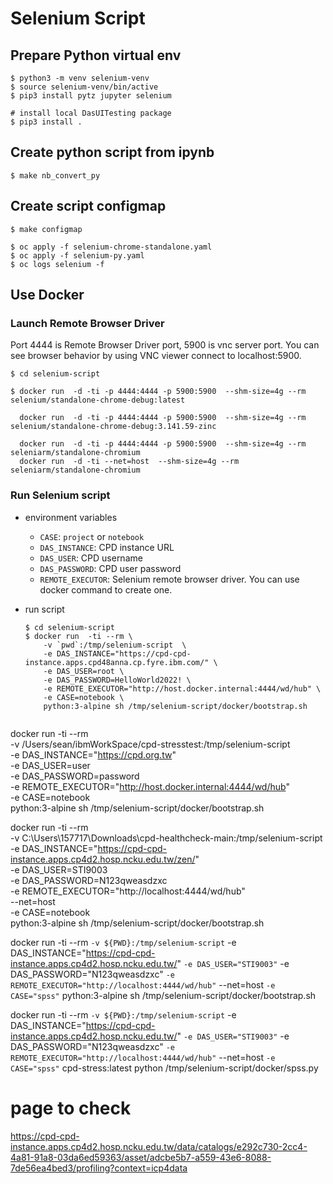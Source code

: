 # Selenium Script

## Prepare Python virtual env

```shell
$ python3 -m venv selenium-venv
$ source selenium-venv/bin/active
$ pip3 install pytz jupyter selenium

# install local DasUITesting package
$ pip3 install .
```

## Create python script from ipynb

```shell
$ make nb_convert_py

```

## Create script configmap

```shell
$ make configmap

$ oc apply -f selenium-chrome-standalone.yaml
$ oc apply -f selenium-py.yaml
$ oc logs selenium -f

```

## Use Docker

### Launch Remote Browser Driver

Port 4444 is Remote Browser Driver port, 5900 is vnc server port.
You can see browser behavior by using VNC viewer connect to localhost:5900.

```
$ cd selenium-script

$ docker run  -d -ti -p 4444:4444 -p 5900:5900  --shm-size=4g --rm selenium/standalone-chrome-debug:latest

  docker run  -d -ti -p 4444:4444 -p 5900:5900  --shm-size=4g --rm selenium/standalone-chrome-debug:3.141.59-zinc

  docker run  -d -ti -p 4444:4444 -p 5900:5900  --shm-size=4g --rm seleniarm/standalone-chromium
  docker run  -d -ti --net=host  --shm-size=4g --rm seleniarm/standalone-chromium
```

### Run Selenium script

- environment variables

  - `CASE`: `project` or `notebook`
  - `DAS_INSTANCE`: CPD instance URL
  - `DAS_USER`: CPD username
  - `DAS_PASSWORD`: CPD user password
  - `REMOTE_EXECUTOR`: Selenium remote browser driver. You can use docker command to create one.

- run script

  ```
  $ cd selenium-script
  $ docker run  -ti --rm \
      -v `pwd`:/tmp/selenium-script  \
      -e DAS_INSTANCE="https://cpd-cpd-instance.apps.cpd48anna.cp.fyre.ibm.com/" \
      -e DAS_USER=root \
      -e DAS_PASSWORD=HelloWorld2022! \
      -e REMOTE_EXECUTOR="http://host.docker.internal:4444/wd/hub" \
      -e CASE=notebook \
      python:3-alpine sh /tmp/selenium-script/docker/bootstrap.sh


  ```

docker run -ti --rm \
 -v /Users/sean/ibmWorkSpace/cpd-stresstest:/tmp/selenium-script \
 -e DAS_INSTANCE="https://cpd.org.tw" \
 -e DAS_USER=user \
 -e DAS_PASSWORD=password \
 -e REMOTE_EXECUTOR="http://host.docker.internal:4444/wd/hub" \
 -e CASE=notebook \
 python:3-alpine sh /tmp/selenium-script/docker/bootstrap.sh

docker run -ti --rm \
 -v C:\Users\157717\Downloads\cpd-healthcheck-main:/tmp/selenium-script \
 -e DAS_INSTANCE="https://cpd-cpd-instance.apps.cp4d2.hosp.ncku.edu.tw/zen/" \
 -e DAS_USER=STI9003 \
 -e DAS_PASSWORD=N123qweasdzxc \
 -e REMOTE_EXECUTOR="http://localhost:4444/wd/hub" \
 --net=host \
 -e CASE=notebook \
 python:3-alpine sh /tmp/selenium-script/docker/bootstrap.sh

docker run -ti --rm `
 -v ${PWD}:/tmp/selenium-script `
 -e DAS_INSTANCE="https://cpd-cpd-instance.apps.cp4d2.hosp.ncku.edu.tw/" `
 -e DAS_USER="STI9003" `
 -e DAS_PASSWORD="N123qweasdzxc" `
 -e REMOTE_EXECUTOR="http://localhost:4444/wd/hub" `
 --net=host `
 -e CASE="spss" `
 python:3-alpine sh /tmp/selenium-script/docker/bootstrap.sh

docker run -ti --rm `
 -v ${PWD}:/tmp/selenium-script `
 -e DAS_INSTANCE="https://cpd-cpd-instance.apps.cp4d2.hosp.ncku.edu.tw/" `
 -e DAS_USER="STI9003" `
 -e DAS_PASSWORD="N123qweasdzxc" `
 -e REMOTE_EXECUTOR="http://localhost:4444/wd/hub" `
 --net=host `
 -e CASE="spss" `
 cpd-stress:latest python /tmp/selenium-script/docker/spss.py

# page to check
https://cpd-cpd-instance.apps.cp4d2.hosp.ncku.edu.tw/data/catalogs/e292c730-2cc4-4a81-91a8-03da6ed59363/asset/adcbe5b7-a559-43e6-8088-7de56ea4bed3/profiling?context=icp4data